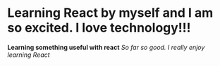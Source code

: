 # Learning React by myself and I am so excited. I love technology!!!
**Learning something useful with react**
*So far so good. I really enjoy learning React*

